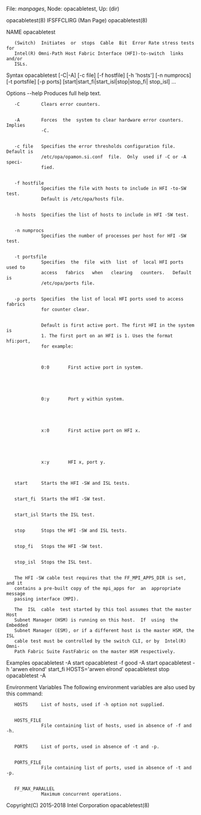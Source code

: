 File: *manpages*,  Node: opacabletest,  Up: (dir)


opacabletest(8)              IFSFFCLIRG (Man Page)             opacabletest(8)



NAME
       opacabletest



       (Switch)  Initiates  or  stops  Cable  Bit  Error Rate stress tests for
       Intel(R) Omni-Path Host Fabric Interface (HFI)-to-switch  links  and/or
       ISLs.

Syntax
       opacabletest [-C|-A] [-c file] [-f hostfile] [-h 'hosts'] [-n numprocs]
       [-t portsfile] [-p ports] [start|start_fi|start_isl|stop|stop_fi|
       stop_isl] ...

Options
       --help    Produces full help text.


       -C        Clears error counters.


       -A        Forces  the  system to clear hardware error counters. Implies
                 -C.


       -c file   Specifies the error thresholds configuration file. Default is
                 /etc/opa/opamon.si.conf  file.  Only  used if -C or -A speci‐
                 fied.


       -f hostfile
                 Specifies the file with hosts to include in HFI -to-SW  test.
                 Default is /etc/opa/hosts file.


       -h hosts  Specifies the list of hosts to include in HFI -SW test.


       -n numprocs
                 Specifies the number of processes per host for HFI -SW test.


       -t portsfile
                 Specifies  the  file  with  list  of  local HFI ports used to
                 access   fabrics   when   clearing   counters.   Default   is
                 /etc/opa/ports file.


       -p ports  Specifies  the list of local HFI ports used to access fabrics
                 for counter clear.


                 Default is first active port. The first HFI in the system  is
                 1. The first port on an HFI is 1. Uses the format hfi:port,
                 for example:



                 0:0       First active port in system.





                 0:y       Port y within system.





                 x:0       First active port on HFI x.





                 x:y       HFI x, port y.



       start     Starts the HFI -SW and ISL tests.


       start_fi  Starts the HFI -SW test.


       start_isl Starts the ISL test.


       stop      Stops the HFI -SW and ISL tests.


       stop_fi   Stops the HFI -SW test.


       stop_isl  Stops the ISL test.


       The HFI -SW cable test requires that the FF_MPI_APPS_DIR is set, and it
       contains a pre-built copy of the mpi_apps for  an  appropriate  message
       passing interface (MPI).

       The  ISL  cable  test started by this tool assumes that the master Host
       Subnet Manager (HSM) is running on this host.  If  using  the  Embedded
       Subnet Manager (ESM), or if a different host is the master HSM, the ISL
       cable test must be controlled by the switch CLI, or by  Intel(R)  Omni-
       Path Fabric Suite FastFabric on the master HSM respectively.

Examples
       opacabletest -A start
       opacabletest -f good -A start
       opacabletest -h 'arwen elrond' start_fi
       HOSTS='arwen elrond' opacabletest stop
       opacabletest -A

Environment Variables
       The following environment variables are also used by this command:

       HOSTS     List of hosts, used if -h option not supplied.


       HOSTS_FILE
                 File containing list of hosts, used in absence of -f and -h.


       PORTS     List of ports, used in absence of -t and -p.


       PORTS_FILE
                 File containing list of ports, used in absence of -t and -p.


       FF_MAX_PARALLEL
                 Maximum concurrent operations.



Copyright(C) 2015-2018         Intel Corporation               opacabletest(8)
